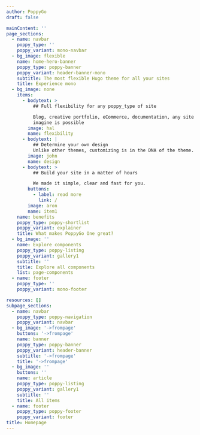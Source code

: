 ```yaml
---
author: PoppyGo
draft: false

mainContent: ''
page_sections:
  - name: navbar
    poppy_type: ''
    poppy_variant: mono-navbar
  - bg_image: flexible
    name: home-hero-banner
    poppy_type: poppy-banner
    poppy_variant: header-banner-mono
    subtitle: The most flexible Hugo theme for all your sites
    title: Experience mono
  - bg_image: none
    items:
      - bodytext: >
          ## Full flexibility for any poppy_type of site

          Blog, creative portfolio, eCommerce, documentation, any site you can
          imagine is possible
        image: hal
        name: flexibility
      - bodytext: |
          ## Determine your own design
          Unlike other themes, customizing is in the DNA of the theme.
        image: john
        name: design
      - bodytext: >
          ## Build your site in a matter of hours

          We made it simple, clear and fast for you.
        buttons:
          - label: read more
            link: /
        image: aron
        name: item1
    name: benefits
    poppy_type: poppy-shortlist
    poppy_variant: explainer
    title: What makes PoppyGo One great?
  - bg_image: ''
    name: Explore components
    poppy_type: poppy-listing
    poppy_variant: gallery1
    subtitle: ''
    title: Explore all components
    list: page-components
  - name: footer
    poppy_type: ''
    poppy_variant: mono-footer

resources: []
subpage_sections:
  - name: navbar
    poppy_type: poppy-navigation
    poppy_variant: navbar
  - bg_image: '->frompage'
    buttons: '->frompage'
    name: banner
    poppy_type: poppy-banner
    poppy_variant: header-banner
    subtitle: '->frompage'
    title: '->frompage'
  - bg_image: ''
    buttons: ''
    name: article
    poppy_type: poppy-listing
    poppy_variant: gallery1
    subtitle: ''
    title: All items
  - name: footer
    poppy_type: poppy-footer
    poppy_variant: footer
title: Homepage
---
```

